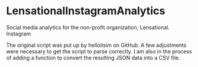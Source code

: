 # LensationalInstagramAnalytics
Social media analytics for the non-profit organization, Lensational. Instagram

The original script was put up by helloitsim on GitHub. A few adjustments were necessary to get the script to parse correctly. I am also in the process of adding a function to convert the resulting JSON data into a CSV file. 
